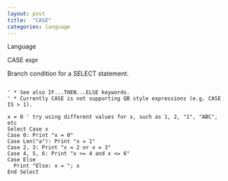 ```yaml
---
layout: post
title:  "CASE"
categories: language
---
```

Language

CASE expr

Branch condition for a SELECT statement.

```

' * See also IF...THEN...ELSE keywords.
' * Currently CASE is not supporting QB style expressions (e.g. CASE IS > 1).
 
x = 0 ' try using different values for x, such as 1, 2, "1", "ABC", etc
Select Case x
Case 0: Print "x = 0"
Case Len("a"): Print "x = 1"
Case 2, 3: Print "x = 2 or x = 3"
Case 4, 5, 6: Print "x >= 4 and x <= 6"
Case Else
  Print "Else: x = "; x
End Select

```

